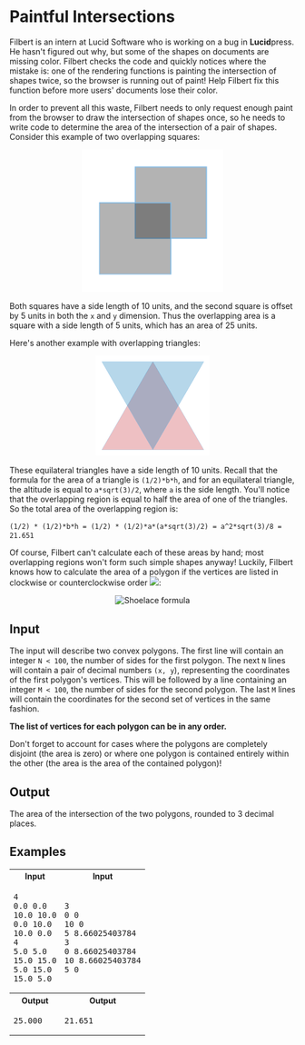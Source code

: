 # Paintful Intersections

Filbert is an intern at Lucid Software who is working on a bug in **Lucid**press. He hasn't figured out why, but some of the shapes on documents are missing color. Filbert checks the code and quickly notices where the mistake is: one of the rendering functions is painting the intersection of shapes twice, so the browser is running out of paint! Help Filbert fix this function before more users' documents lose their color.

In order to prevent all this waste, Filbert needs to only request enough paint from the browser to draw the intersection of shapes once, so he needs to write code to determine the area of the intersection of a pair of shapes. Consider this example of two overlapping squares:

<div align="center">
<img alt="Overlapping squares" src="./squares.png" width="250px">
</div>

Both squares have a side length of 10 units, and the second square is offset by 5 units in both the `x` and `y` dimension. Thus the overlapping area is a square with a side length of 5 units, which has an area of 25 units.

Here's another example with overlapping triangles:

<div align="center">
<img alt="Overlapping triangles" src="./triangles.png" width="200px">
</div>

These equilateral triangles have a side length of 10 units. Recall that the formula for the area of a triangle is `(1/2)*b*h`, and for an equilateral triangle, the altitude is equal to `a*sqrt(3)/2`, where `a` is the side length. You'll notice that the overlapping region is equal to half the area of one of the triangles. So the total area of the overlapping region is:

```
(1/2) * (1/2)*b*h = (1/2) * (1/2)*a*(a*sqrt(3)/2) = a^2*sqrt(3)/8 = 21.651
```

Of course, Filbert can't calculate each of these areas by hand; most overlapping regions won't form such simple shapes anyway! Luckily, Filbert knows how to calculate the area of a polygon if the vertices are listed in clockwise or counterclockwise order <img src="https://latex.codecogs.com/gif.latex?%28x_1%2C%20y_1%29%2C%20%28x_2%2C%20y_2%29%2C%20%28x_3%2C%20y_3%29%2C%20%5Cldots%28x_n%2Cy_n%29">:

<div align="center">
    <img alt="Shoelace formula" src="https://latex.codecogs.com/gif.latex?%5Cbegin%7Balign%7D%20A%26%3D%5Cfrac%7B1%7D%7B2%7D%5Cleft%7Cx_1%5Cleft%28y_n-y_1%5Cright%29+%5Csum_%7Bi%3D2%7D%5E%7Bn-1%7Dx_i%5Cleft%28y_%7Bi-1%7D-y_%7Bi+1%7D%5Cright%29+x_n%5Cleft%28y_1-y_n%5Cright%29%5Cright%7C%20%5Cnotag%20%5C%5C%20%26%3D%5Cfrac%7B1%7D%7B2%7D%5Cleft%7Cx_1%5Cleft%28y_n-y_1%5Cright%29+x_2%5Cleft%28y_1-y_2%5Cright%29+x_3%5Cleft%28y_2-y_3%5Cright%29+%5Cldots+x_n%5Cleft%28y_1-y_n%5Cright%29%5Cright%7C%20%5Cnotag%20%5Cend%7Balign%7D">
</div>

## Input

The input will describe two convex polygons. The first line will contain an integer `N < 100`, the number of sides for the first polygon. The next `N` lines will contain a pair of decimal numbers `(x, y`),  representing the coordinates of the first polygon's vertices. This will be followed by a line containing an integer `M < 100`, the number of sides for the second polygon. The last `M` lines will contain the coordinates for the second set of vertices in the same fashion.

**The list of vertices for each polygon can be in any order.**

Don't forget to account for cases where the polygons are completely disjoint (the area is zero) or where one polygon is contained entirely within the other (the area is the area of the contained polygon)!

## Output

The area of the intersection of the two polygons, rounded to 3 decimal places.

## Examples

<table>
    <tr>
        <th>Input</th>
        <th>Input</th>
    </tr>
    <tr>
        <td><pre>4
0.0 0.0
10.0 10.0
0.0 10.0
10.0 0.0
4
5.0 5.0
15.0 15.0
5.0 15.0
15.0 5.0
</pre></td>
        <td><pre>3
0 0
10 0
5 8.66025403784
3
0 8.66025403784
10 8.66025403784
5 0</pre></td>
    </tr>
    <tr>
        <th>Output</th>
        <th>Output</th>
    </tr>
    <tr>
        <td><pre>25.000</pre></td>
        <td><pre>21.651</pre></td>
    </tr>
</table>
